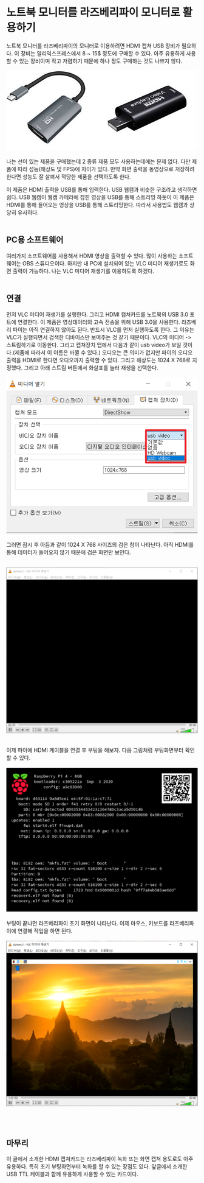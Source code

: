# 노트북 모니터를 라즈베리파이 모니터로 활용하기

노트북 모니터를 라즈베리파이의 모니터로 이용하려면 HDMI 캡쳐 USB 장비가 필요하다. 이 장비는 알리익스프레스에서 8 ~ 15$ 정도에 구매할 수 있다. 아주 유용하게 사용할 수 있는 장비이며 작고 저렴하기 때문에 하나 정도 구매하는 것도 나쁘지 않다. <br />

![HDMI 캡쳐 카드](../../tip_image/1-hdmi-1.png)
<br /><br />
나는 선이 있는 제품을 구매했는데 2 종류 제품 모두 사용하는데에는 문제 없다. 다만 제품에 따라 성능(해상도 및 FPS)에 차이가 있다. 만약 화면 출력을 동영상으로 저장하려한다면 성능도 잘 살펴서 적당한 제품을 선택하도록 한다.

이 제품은 HDMI 출력을 USB를 통해 입력한다. USB 웹캠과 비슷한 구조라고 생각하면 쉽다. USB 웹캠이 웹캠 카메라에 잡힌 영상을 USB를 통해 스트리밍 하듯이 이 제품은 HDMI를 통해 들어오는 영상을 USB를 통해 스트리밍한다. 따라서 사용법도 웹캠과 상당히 유사하다.
<br /><br />

## PC용 소프트웨어
여러가지 소프트웨어를 사용해서 HDMI 영상을 출력할 수 있다. 많이 사용하는 소프트웨어는 OBS 스튜디오이다. 하지만 내 PC에 설치되어 있는 VLC 미디어 재생기로도 화면 출력이 가능하다. 나는 VLC 미디어 재생기를 이용하도록 하겠다. <br /><br />


## 연결
먼저 VLC 미디어 재생기를 실행한다. 그리고 HDMI 캡쳐카드를 노트북의 USB 3.0 포트에 연결한다. 이 제품은 영상데이터의 고속 전송을 위해 USB 3.0을 사용한다. 라즈베리 파이는 아직 연결하지 않아도 된다. 반드시 VLC를 먼저 실행하도록 한다. 그 이유는 VLC가 실행되면서 검색한 디바이스만 보여주는 것 같기 때문이다. VLC의 미디어 -> 스트림하기로 이동한다. 그리고 캡쳐장치 탭에서 다음과 같이 usb video가 보일 것이다.(제품에 따라서 이 이름은 바뀔 수 있다.) 오디오는 큰 의미가 없지만 파이의 오디오 출력을 HDMI로 한다면 오디오까지 출력할 수 있다. 그리고 해상도는 1024 X 768로 지정했다. 그리고 아래 스트림 버튼에서 화살표를 눌러 재생을 선택한다. <br /><br />
![VLC 설정](../../tip_image/1-hdmi-2.png)
<br /><br />
그러면 잠시 후 아듬과 같이 1024 X 768 사이즈의 검은 창이 나타난다. 아직 HDMI를 통해 데이터가 들어오지 않기 때문에 검은 화면만 보인다. <br /><br />

![VLC 출력 화면](../../tip_image/1-hdmi-3.png)
<br /><br />

이제 파이에 HDMI 케이블을 연결 후 부팅을 해보자. 다음 그림처럼 부팅화면부터 확인할 수 있다.<br /><br />
![VLC 출력 화면](../../tip_image/1-hdmi-4.png)
 <br /><br />
부팅이 끝나면 라즈베리파이 초기 화면이 나타난다. 이제 마우스, 키보드를 라즈베리파이에 연결해 작업을 하면 된다. <br /> <br />
![VLC 출력 화면](../../tip_image/1-hdmi-5.png)

<br /><br />
## 마무리

이 글에서 소개한 HDMI 캡쳐카드는 라즈베리파이 녹화 또는 화면 캡쳐 용도로도 아주 유용하다. 특히 초기 부팅화면부터 녹화를 할 수 있는 장점도 있다. 앞글에서 소개한 USB TTL 케이블과 함께 유용하게 사용할 수 있는 카드이다.

